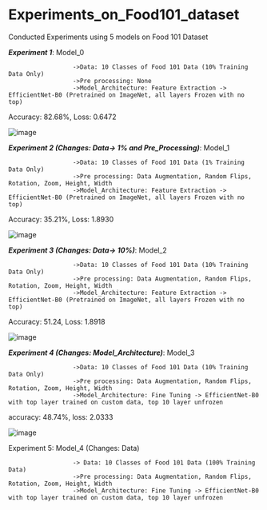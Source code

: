 # Experiments_on_Food101_dataset
Conducted Experiments using 5 models on Food 101 Dataset

***Experiment 1***: Model_0

                      ->Data: 10 Classes of Food 101 Data (10% Training Data Only)
                      ->Pre processing: None
                      ->Model_Architecture: Feature Extraction -> EfficientNet-B0 (Pretrained on ImageNet, all layers Frozen with no top)
Accuracy: 82.68%, Loss: 0.6472

![image](https://github.com/user-attachments/assets/9b4d79f6-499d-48b1-9fb2-61d55d4c7b36)


                      
***Experiment 2 (Changes: Data-> 1% and Pre_Processing)***: Model_1 

                      ->Data: 10 Classes of Food 101 Data (1% Training Data Only)
                      ->Pre processing: Data Augmentation, Random Flips, Rotation, Zoom, Height, Width
                      ->Model_Architecture: Feature Extraction -> EfficientNet-B0 (Pretrained on ImageNet, all layers Frozen with no top)                      

Accuracy: 35.21%,  Loss: 1.8930

![image](https://github.com/user-attachments/assets/fa969478-7d1d-4f4b-9069-06dfbf65f9e8)

                  
***Experiment 3 (Changes: Data-> 10%)***: Model_2 

                      ->Data: 10 Classes of Food 101 Data (10% Training Data Only)
                      ->Pre processing: Data Augmentation, Random Flips, Rotation, Zoom, Height, Width
                      ->Model_Architecture: Feature Extraction -> EfficientNet-B0 (Pretrained on ImageNet, all layers Frozen with no top)
Accuracy: 51.24, Loss: 1.8918

![image](https://github.com/user-attachments/assets/a260a17f-fb20-4ef4-a437-f1df1d965c8e)


***Experiment 4 (Changes: Model_Architecture)***: Model_3 

                      ->Data: 10 Classes of Food 101 Data (10% Training Data Only)
                      ->Pre processing: Data Augmentation, Random Flips, Rotation, Zoom, Height, Width
                      ->Model_Architecture: Fine Tuning -> EfficientNet-B0 with top layer trained on custom data, top 10 layer unfrozen   

accuracy: 48.74%, loss: 2.0333

![image](https://github.com/user-attachments/assets/248642c8-006d-41d8-acef-b53d63e52365)


Experiment 5: Model_4 (Changes: Data) 

                      -> Data: 10 Classes of Food 101 Data (100% Training Data)
                      ->Pre processing: Data Augmentation, Random Flips, Rotation, Zoom, Height, Width
                      ->Model_Architecture: Fine Tuning -> EfficientNet-B0 with top layer trained on custom data, top 10 layer unfrozen                       
